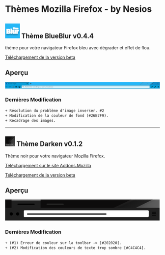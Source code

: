 # Thèmes Mozilla Firefox - by Nesios


## ![icon](/blueBlur/icons/icon48.png) Thème BlueBlur v0.4.4

thème pour votre navigateur Firefox bleu avec dégrader et effet de flou.


[Téléchargement de la version beta](https://github.com/N3siOS/myMozillaTheme/releases/download/v0.4.4/blueblur-0.4.4-an+fx.xpi)

## Aperçu

![BlueBlur](/images/moztheme_blueblur.png)

### Dernières Modification 

    + Résolution du problème d'image inverser. #2
    + Modification de la couleur de fond (#26B7F9).
    + Recadrage des images.

---


## ![icon](/Darken-Nesios/icons/icon32.png) Thème Darken v0.1.2

Thème noir pour votre navigateur Mozilla Firefox.

[Téléchargement  sur le site Addons.Mozilla](https://addons.mozilla.org/fr/firefox/addon/darken-nesios/)

[Téléchargement de la version beta](https://github.com/N3siOS/myMozillaTheme/releases/download/v0.1.2/darken-0.1.2-an+fx.xpi)


## Aperçu

![Darken](/images/moztheme_darken.png)

### Dernières Modification 

    + (#1) Erreur de couleur sur la toolbar -> [#202020].
    + (#2) Modification des couleurs de texte trop sombre [#C4C4C4].
